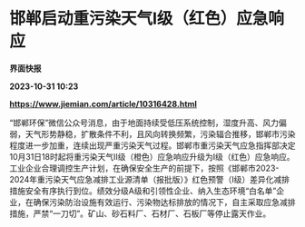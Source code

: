 # 邯郸启动重污染天气Ⅰ级（红色）应急响应
**界面快报**

**2023-10-31 10:23**

**https://www.jiemian.com/article/10316428.html**

“邯郸环保”微信公众号消息，由于地面持续受低压系统控制，湿度升高、风力偏弱，天气形势静稳，扩散条件不利，且风向转换频繁，污染辐合推移，邯郸市污染程度进一步加重，连续出现严重污染天气过程。邯郸市重污染天气应急指挥部决定10月31日18时起将重污染天气Ⅱ级（橙色）应急响应升级为Ⅰ级（红色）应急响应。工业企业合理调控生产计划，在确保安全生产的前提下，按照《邯郸市2023-2024年重污染天气应急减排工业源清单（报批版）》红色预警（Ⅰ级）差异化减排措施安全有序执行到位。绩效分级A级和引领性企业、纳入生态环境“白名单”企业，在确保污染防治设施有效运行、污染物达标排放的情况下，自主采取应急减排措施，严禁“一刀切”。矿山、砂石料厂、石材厂、石板厂等停止露天作业。